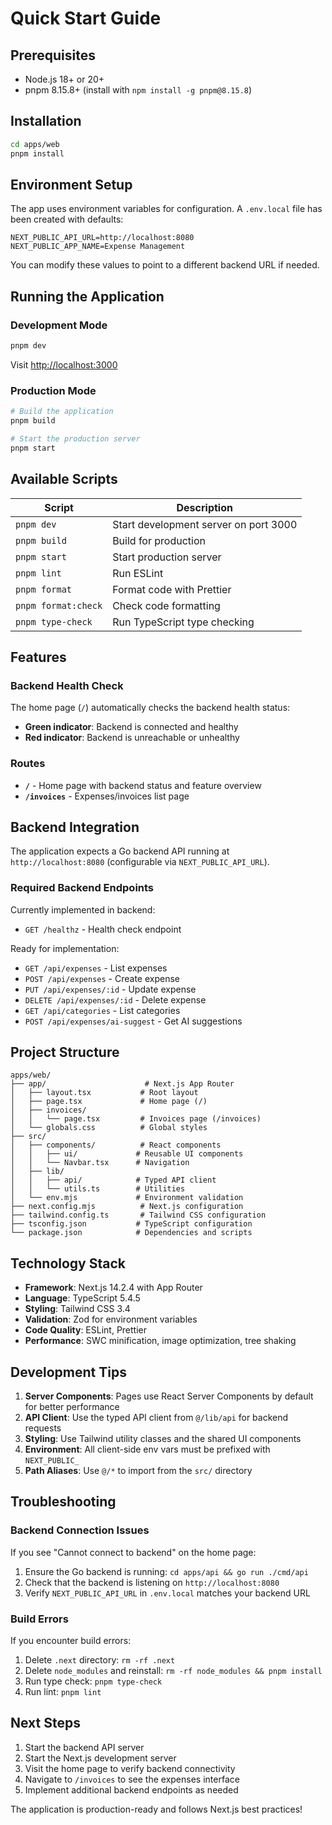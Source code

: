 # Quick Start Guide

## Prerequisites

- Node.js 18+ or 20+
- pnpm 8.15.8+ (install with `npm install -g pnpm@8.15.8`)

## Installation

```bash
cd apps/web
pnpm install
```

## Environment Setup

The app uses environment variables for configuration. A `.env.local` file has been created with defaults:

```env
NEXT_PUBLIC_API_URL=http://localhost:8080
NEXT_PUBLIC_APP_NAME=Expense Management
```

You can modify these values to point to a different backend URL if needed.

## Running the Application

### Development Mode

```bash
pnpm dev
```

Visit [http://localhost:3000](http://localhost:3000)

### Production Mode

```bash
# Build the application
pnpm build

# Start the production server
pnpm start
```

## Available Scripts

| Script | Description |
|--------|-------------|
| `pnpm dev` | Start development server on port 3000 |
| `pnpm build` | Build for production |
| `pnpm start` | Start production server |
| `pnpm lint` | Run ESLint |
| `pnpm format` | Format code with Prettier |
| `pnpm format:check` | Check code formatting |
| `pnpm type-check` | Run TypeScript type checking |

## Features

### Backend Health Check

The home page (`/`) automatically checks the backend health status:
- **Green indicator**: Backend is connected and healthy
- **Red indicator**: Backend is unreachable or unhealthy

### Routes

- **`/`** - Home page with backend status and feature overview
- **`/invoices`** - Expenses/invoices list page

## Backend Integration

The application expects a Go backend API running at `http://localhost:8080` (configurable via `NEXT_PUBLIC_API_URL`).

### Required Backend Endpoints

Currently implemented in backend:
- `GET /healthz` - Health check endpoint

Ready for implementation:
- `GET /api/expenses` - List expenses
- `POST /api/expenses` - Create expense
- `PUT /api/expenses/:id` - Update expense
- `DELETE /api/expenses/:id` - Delete expense
- `GET /api/categories` - List categories
- `POST /api/expenses/ai-suggest` - Get AI suggestions

## Project Structure

```
apps/web/
├── app/                      # Next.js App Router
│   ├── layout.tsx           # Root layout
│   ├── page.tsx             # Home page (/)
│   ├── invoices/
│   │   └── page.tsx         # Invoices page (/invoices)
│   └── globals.css          # Global styles
├── src/
│   ├── components/          # React components
│   │   ├── ui/             # Reusable UI components
│   │   └── Navbar.tsx      # Navigation
│   ├── lib/
│   │   ├── api/            # Typed API client
│   │   └── utils.ts        # Utilities
│   └── env.mjs             # Environment validation
├── next.config.mjs          # Next.js configuration
├── tailwind.config.ts       # Tailwind CSS configuration
├── tsconfig.json           # TypeScript configuration
└── package.json            # Dependencies and scripts
```

## Technology Stack

- **Framework**: Next.js 14.2.4 with App Router
- **Language**: TypeScript 5.4.5
- **Styling**: Tailwind CSS 3.4
- **Validation**: Zod for environment variables
- **Code Quality**: ESLint, Prettier
- **Performance**: SWC minification, image optimization, tree shaking

## Development Tips

1. **Server Components**: Pages use React Server Components by default for better performance
2. **API Client**: Use the typed API client from `@/lib/api` for backend requests
3. **Styling**: Use Tailwind utility classes and the shared UI components
4. **Environment**: All client-side env vars must be prefixed with `NEXT_PUBLIC_`
5. **Path Aliases**: Use `@/*` to import from the `src/` directory

## Troubleshooting

### Backend Connection Issues

If you see "Cannot connect to backend" on the home page:
1. Ensure the Go backend is running: `cd apps/api && go run ./cmd/api`
2. Check that the backend is listening on `http://localhost:8080`
3. Verify `NEXT_PUBLIC_API_URL` in `.env.local` matches your backend URL

### Build Errors

If you encounter build errors:
1. Delete `.next` directory: `rm -rf .next`
2. Delete `node_modules` and reinstall: `rm -rf node_modules && pnpm install`
3. Run type check: `pnpm type-check`
4. Run lint: `pnpm lint`

## Next Steps

1. Start the backend API server
2. Start the Next.js development server
3. Visit the home page to verify backend connectivity
4. Navigate to `/invoices` to see the expenses interface
5. Implement additional backend endpoints as needed

The application is production-ready and follows Next.js best practices!
